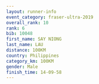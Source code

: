 ```yaml
---
layout: runner-info 
event_category: fraser-ultra-2019 
overall_rank: 10
rank: 6
bib: 10048
first_name: SAY NIONG
last_name: LAU
distance: 100KM
country: Philippines
category_km: 100KM
gender: Male
finish_time: 14-09-58
---
```

